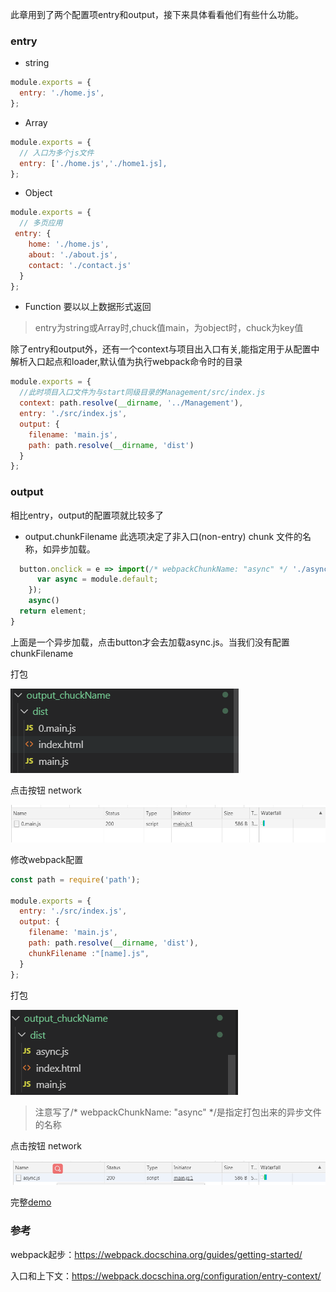 此章用到了两个配置项entry和output，接下来具体看看他们有些什么功能。

### entry
- string
```JavaScript
module.exports = {
  entry: './home.js',
};
```
- Array
```JavaScript
module.exports = {
  // 入口为多个js文件
  entry: ['./home.js','./home1.js],
};
```
- Object
```JavaScript
module.exports = {
  // 多页应用
 entry: {
    home: './home.js',
    about: './about.js',
    contact: './contact.js'
  }
};
```
- Function
要以以上数据形式返回
>entry为string或Array时,chuck值main，为object时，chuck为key值

除了entry和output外，还有一个context与项目出入口有关,能指定用于从配置中解析入口起点和loader,默认值为执行webpack命令时的目录

```JavaScript
module.exports = {
  //此时项目入口文件为与start同级目录的Management/src/index.js
  context: path.resolve(__dirname, '../Management'),
  entry: './src/index.js',
  output: {
    filename: 'main.js',
    path: path.resolve(__dirname, 'dist')
  }
};
```

### output
相比entry，output的配置项就比较多了

- output.chunkFilename
此选项决定了非入口(non-entry) chunk 文件的名称，如异步加载。
```JavaScript
  button.onclick = e => import(/* webpackChunkName: "async" */ './async').then(module => {
      var async = module.default;
    });
    async()
  return element;
}
```
上面是一个异步加载，点击button才会去加载async.js。当我们没有配置chunkFilename

打包

![image](https://github.com/smallmonsters/webpack_study/blob/master/img/start/1.png)

点击按钮 network

![image](https://github.com/smallmonsters/webpack_study/blob/master/img/start/2.png)

修改webpack配置
```JavaScript
const path = require('path');

module.exports = {
  entry: './src/index.js',
  output: {
    filename: 'main.js',
    path: path.resolve(__dirname, 'dist'),
    chunkFilename :"[name].js",
  }
};
```

打包

![image](https://github.com/smallmonsters/webpack_study/blob/master/img/start/3.png)

>注意写了/* webpackChunkName: "async" */是指定打包出来的异步文件的名称

点击按钮 network

![image](https://github.com/smallmonsters/webpack_study/blob/master/img/start/4.png)

完整[demo](https://github.com/smallmonsters/webpack_study/tree/master/start/src/output_chuckName)


<!-- 
output.auxiliaryComment、output.library、output.libraryExport、output.libraryTarget 、output.jsonpFunction  -->


### 参考
webpack起步：https://webpack.docschina.org/guides/getting-started/

入口和上下文：https://webpack.docschina.org/configuration/entry-context/

